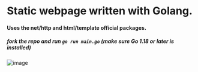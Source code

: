 <h1>Static webpage written with Golang.</h1>
<h4>Uses the net/http and html/template official packages.</h4>

<h5>fork the repo and run <code>go run main.go</code> (make sure Go 1.18 or later is installed)</h5>

![image](https://github.com/user-attachments/assets/c67297ee-0e5f-453d-805b-a95e654428cd)
